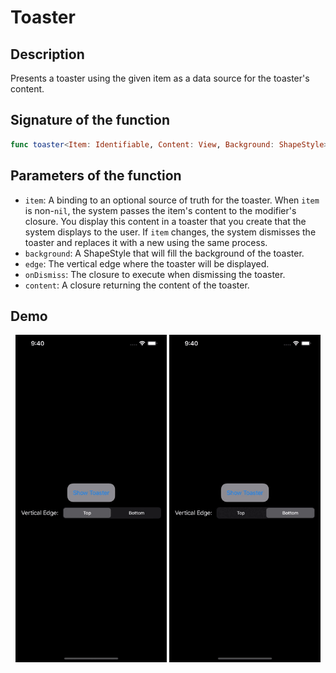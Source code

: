# Toaster

## Description
Presents a toaster using the given item as a data source for the toaster's content.

## Signature of the function
```swift
func toaster<Item: Identifiable, Content: View, Background: ShapeStyle>(item: Binding<Item?>, background: Background, edge: VerticalEdge = .top, onDismiss: (() -> Void)? = nil, @ViewBuilder content: @escaping (Item) -> Content) -> some View
```

## Parameters of the function
- `item`: A binding to an optional source of truth for the toaster. When `item` is non-`nil`, the system passes the item's content to the modifier's closure. You display this content in a toaster that you create that the system displays to the user. If `item` changes, the system dismisses the toaster and replaces it with a new using the same process.
- `background`: A ShapeStyle that will fill the background of the toaster.
- `edge`: The vertical edge where the toaster will be displayed.
- `onDismiss`: The closure to execute when dismissing the toaster.
- `content`: A closure returning the content of the toaster.

## Demo
<p align="center">
	<img src="/Documentation/Assets/ToasterTop.gif" width="48%">
	<img src="/Documentation/Assets/ToasterBottom.gif" width="48%">
</p>